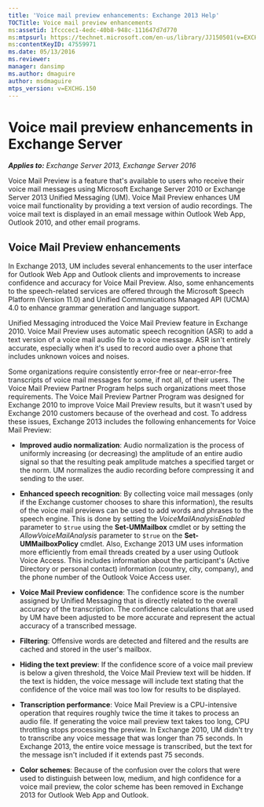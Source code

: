 ```yaml
---
title: 'Voice mail preview enhancements: Exchange 2013 Help'
TOCTitle: Voice mail preview enhancements
ms:assetid: 1fcccec1-4edc-40b8-948c-111647d7d770
ms:mtpsurl: https://technet.microsoft.com/en-us/library/JJ150501(v=EXCHG.150)
ms:contentKeyID: 47559971
ms.date: 05/13/2016
ms.reviewer: 
manager: dansimp
ms.author: dmaguire
author: msdmaguire
mtps_version: v=EXCHG.150
---
```


# Voice mail preview enhancements in Exchange Server

_**Applies to:** Exchange Server 2013, Exchange Server 2016_

Voice Mail Preview is a feature that's available to users who receive their voice mail messages using Microsoft Exchange Server 2010 or Exchange Server 2013 Unified Messaging (UM). Voice Mail Preview enhances UM voice mail functionality by providing a text version of audio recordings. The voice mail text is displayed in an email message within Outlook Web App, Outlook 2010, and other email programs.

## Voice Mail Preview enhancements

In Exchange 2013, UM includes several enhancements to the user interface for Outlook Web App and Outlook clients and improvements to increase confidence and accuracy for Voice Mail Preview. Also, some enhancements to the speech-related services are offered through the Microsoft Speech Platform (Version 11.0) and Unified Communications Managed API (UCMA) 4.0 to enhance grammar generation and language support.

Unified Messaging introduced the Voice Mail Preview feature in Exchange 2010. Voice Mail Preview uses automatic speech recognition (ASR) to add a text version of a voice mail audio file to a voice message. ASR isn't entirely accurate, especially when it's used to record audio over a phone that includes unknown voices and noises.

Some organizations require consistently error-free or near-error-free transcripts of voice mail messages for some, if not all, of their users. The Voice Mail Preview Partner Program helps such organizations meet those requirements. The Voice Mail Preview Partner Program was designed for Exchange 2010 to improve Voice Mail Preview results, but it wasn't used by Exchange 2010 customers because of the overhead and cost. To address these issues, Exchange 2013 includes the following enhancements for Voice Mail Preview:

- **Improved audio normalization**: Audio normalization is the process of uniformly increasing (or decreasing) the amplitude of an entire audio signal so that the resulting peak amplitude matches a specified target or the norm. UM normalizes the audio recording before compressing it and sending to the user.

- **Enhanced speech recognition**: By collecting voice mail messages (only if the Exchange customer chooses to share this information), the results of the voice mail previews can be used to add words and phrases to the speech engine. This is done by setting the *VoiceMailAnalysisEnabled* parameter to `$true` using the **Set-UMMailbox** cmdlet or by setting the *AllowVoiceMailAnalysis* parameter to `$true` on the **Set-UMMailboxPolicy** cmdlet. Also, Exchange 2013 UM uses information more efficiently from email threads created by a user using Outlook Voice Access. This includes information about the participant's (Active Directory or personal contact) information (country, city, company), and the phone number of the Outlook Voice Access user.

- **Voice Mail Preview confidence**: The confidence score is the number assigned by Unified Messaging that is directly related to the overall accuracy of the transcription. The confidence calculations that are used by UM have been adjusted to be more accurate and represent the actual accuracy of a transcribed message.

- **Filtering**: Offensive words are detected and filtered and the results are cached and stored in the user's mailbox.

- **Hiding the text preview**: If the confidence score of a voice mail preview is below a given threshold, the Voice Mail Preview text will be hidden. If the text is hidden, the voice message will include text stating that the confidence of the voice mail was too low for results to be displayed.

- **Transcription performance**: Voice Mail Preview is a CPU-intensive operation that requires roughly twice the time it takes to process an audio file. If generating the voice mail preview text takes too long, CPU throttling stops processing the preview. In Exchange 2010, UM didn't try to transcribe any voice message that was longer than 75 seconds. In Exchange 2013, the entire voice message is transcribed, but the text for the message isn't included if it extends past 75 seconds.

- **Color schemes**: Because of the confusion over the colors that were used to distinguish between low, medium, and high confidence for a voice mail preview, the color scheme has been removed in Exchange 2013 for Outlook Web App and Outlook.
